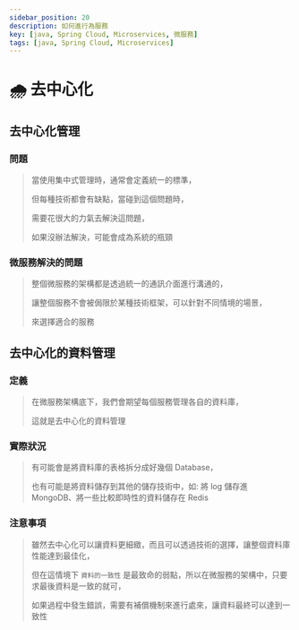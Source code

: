 ```yaml
---
sidebar_position: 20
description: 如何進行為服務
key: [java, Spring Cloud, Microservices, 微服務]
tags: [java, Spring Cloud, Microservices]
---
```


# 🌧️ 去中心化

## 去中心化管理

### 問題

> 當使用集中式管理時，通常會定義統一的標準，
>
> 但每種技術都會有缺點，當碰到這個問題時，
>
> 需要花很大的力氣去解決這問題，
>
> 如果沒辦法解決，可能會成為系統的瓶頸

### 微服務解決的問題

> 整個微服務的架構都是透過統一的通訊介面進行溝通的，
>
> 讓整個服務不會被侷限於某種技術框架，可以針對不同情境的場景，
>
> 來選擇適合的服務

## 去中心化的資料管理

### 定義

> 在微服務架構底下，我們會期望每個服務管理各自的資料庫，
>
> 這就是去中心化的資料管理

### 實際狀況

> 有可能會是將資料庫的表格拆分成好幾個 Database，
>
> 也有可能是將資料儲存到其他的儲存技術中，如: 將 log 儲存進 MongoDB、將一些比較即時性的資料儲存在 Redis

### 注意事項

> 雖然去中心化可以讓資料更細緻，而且可以透過技術的選擇，讓整個資料庫性能達到最佳化，
>
> 但在這情境下 `資料的一致性` 是最致命的弱點，所以在微服務的架構中，只要求最後資料是一致的就可，
>
> 如果過程中發生錯誤，需要有補償機制來進行處來，讓資料最終可以達到一致性
